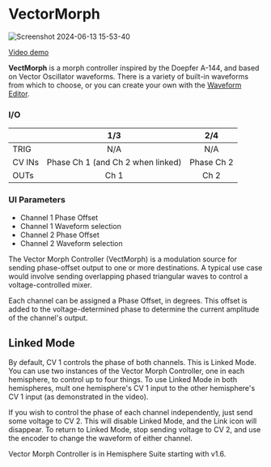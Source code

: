 # VectorMorph

![Screenshot 2024-06-13 15-53-40](https://github.com/djphazer/O_C-Phazerville/assets/109086194/386a8e5d-a1e4-4d7b-8be0-71c20f30259c)

[Video demo](https://youtu.be/WrENiAQHhq0)

**VectMorph** is a morph controller inspired by the Doepfer A-144, and based on Vector Oscillator waveforms. There is a variety of built-in waveforms from which to choose, or you can create your own with the [Waveform Editor](https://github.com/Chysn/O_C-HemisphereSuite/wiki/Waveform-Editor).

### I/O

|        | 1/3 | 2/4 |
| ------ | :-: | :-: |
| TRIG   |   N/A  |  N/A   |
| CV INs |  Phase Ch 1 (and Ch 2 when linked)   |  Phase Ch 2   |
| OUTs   |  Ch 1   |  Ch 2   |


### UI Parameters
* Channel 1 Phase Offset
* Channel 1 Waveform selection
* Channel 2 Phase Offset
* Channel 2 Waveform selection

The Vector Morph Controller (VectMorph) is a modulation source for sending phase-offset output to one or more destinations. A typical use case would involve sending overlapping phased triangular waves to control a voltage-controlled mixer.

Each channel can be assigned a Phase Offset, in degrees. This offset is added to the voltage-determined phase to determine the current amplitude of the channel's output.

## Linked Mode

By default, CV 1 controls the phase of both channels. This is Linked Mode. You can use two instances of the Vector Morph Controller, one in each hemisphere, to control up to four things. To use Linked Mode in both hemispheres, mult one hemisphere's CV 1 input to the other hemisphere's CV 1 input (as demonstrated in the video).

If you wish to control the phase of each channel independently, just send some voltage to CV 2. This will disable Linked Mode, and the Link icon will disappear. To return to Linked Mode, stop sending voltage to CV 2, and use the encoder to change the waveform of either channel.

Vector Morph Controller is in Hemisphere Suite starting with v1.6.
